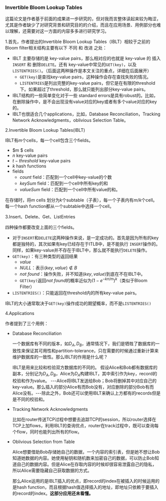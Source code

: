 ### Invertible Bloom Lookup Tables

这篇论文是作者基于前面的成果进一步研究的，但对我而言整体读起来较为晦涩，尤其是作者缺少了对研究背景和研究目的的介绍，而且在应用场景、用例部分也难以理解，还需要对这一方面的内容多多进行研究学习。

1.首先，作者提出的Invertible Bloom Lookup Tables（IBLT）相较于之前的Bloom filter相关结构主要有以下 不同 和 改进 之处：

* IBLT 主要存储的是 key-value pairs，那么相对应的也就是 key-value 的 插入`INSERT` 和 删除`DELETE`。还有 key-value中常见的`GET(key)`，以及 `LISTENTRIES()`。（后面这两种操作是本文关注的重点，详细在后面展开）
    + `GET(key)`是查找key-value pairs，这种操作会存在查找失败的情况。
    + `LISTENTRIES`是列出完整的key-value pairs，但它是在有限的threshold下。如果超过了threshold，那么就只能列出部分key-value pairs。
* IBLT结构的一些简单变化对于一些 standard errors是具有robust的。比如，在删除操作中，是不会出现没有value对应的key或者有多个value对应的key的。
* IBLT也很适合几个applications，比如，Database Reconciliation，Tracking Network Acknowledgments，oblivious Selection Table。

2.Invertible Bloom Lookup Tables(IBLT)

IBLT有*m*个cells，每一个cell包含三个fields。

* $m $ cells
* $n$ key-value pairs
* $t-threshold$ key-value pairs 
* $k$ hash functions
* fields
    - *count* field：匹配到一个cell中key-value的个数
    - *keySum* field：匹配到一个cell中所有key的和
    - *valueSum* field：匹配到一个cell中所有value的和。

在存储时，将$m$ cells 划分为$k$个subtable（子表），每一个子表内有$m/k$个cell。每一个hash function都从一个subtable中选择一个cell。

3.Insert、Delete、Get、ListEntries

四种操作都要改变上面的三个fields。

* 对于`INSERT`和`DELETE`这两种操作来说，是一定成功的。首先是因为所有的key都是独特的，其次如果有key已经存在于ITLB中，是不能执行 `INSERT`操作的。同样，如果key-value并不存在于IBLT中，那么就不能执行`DELETE`操作。
* `GET(key)`：有三种类型的返回结果
    - $value$
    - $NULL$：表示$(key, value) \notin B$
    - $not\ found$：操作失败，并不知道$(key, value)$到底在不在IBLT中。
    - `GET(key)`返回$not\ found$的概率近似为$(1-e^{-kn/m})^k$（类似于Bloom Filter）
* `LISTENTRIES()`：只能返回在threshold内的所有key-value pairs。

IBLT的大小通常取决于`GET(key)`操作成功的期望概率，而不是`LISTENTRIES()`

4.Applications

作者提到了三个用例：

* Database Reconciliation
    
    一个数据库有不同的版本，如$D_A, D_B$，通常情况下，我们是牺牲了数据库的一致性来保证其可用性和partition-tolerance，只在需要的时候通过重新计算来维护数据库的一致性。那么IBLT的作用是什么呢？

    IBLT是用来比较和检验双方数据库的不同的。
    假设Alice和Bob都有数据库的副本，分别记为$D_A, D_B$，Alice为$D_A$构建IBLT，其中索引作为key，record的校验和作为value。
    ---Alice将IBLT发送给Bob；Bob将删掉其中对应自己的key-value。那么插入的部分Alice有而Bob没有，对应删除的部分Bob有而Alice没有。---除此之外，Bob还可以使用IBLT来确认上方都有的records但是是不同的校验和。

* Tracking Network Acknowledgments

    比如在router传送TCP过程中想要去追踪TCP的session，所以router选择在TCP上加flows，利用IBLT的查询优点，router在track过程中，既可以查询每个flow，同时也能列出所有的flow。

* Oblivious Selection from Table

    Alice想要借助Bob存储她自己的数据，一个内容的索引表，但是她不想让Bob知道她数据的内容。她使用秘钥和随机数来加密自己的数据，可以防止Bob知道自己的数据内容。但是Alice在存取内容的时候却很容易泄露自己的隐私，所以Alice需要隐藏自己获取数据的方式。

    那么Alice运用的是IBLT插入的优点，即record的index在被插入的时候运用的是hash function，而且根据hash值选择插入的地址，即地址只依赖于要插入的record的index。**这部分应用还未看懂。**
